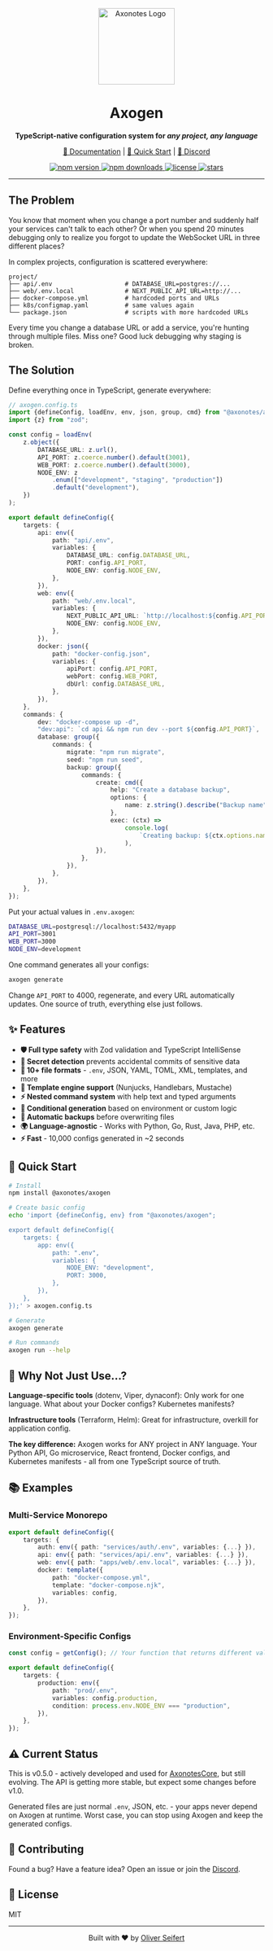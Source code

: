 <p align="center">
  <a href="./">
    <img src="assets/favicon.svg" alt="Axonotes Logo" width="150"/>
  </a>
</p>

<h1 align="center">Axogen</h1>

<p align="center">
  <strong>TypeScript-native configuration system for <em>any project, any language</em></strong>
</p>

<p align="center">
  <a href="https://axonotes.github.io/axogen/">📖 Documentation</a> |
  <a href="https://axonotes.github.io/axogen/getting-started/">🚀 Quick Start</a> |
  <a href="https://discord.gg/myBMaaDeQu">💬 Discord</a>
</p>

<p align="center">
  <a href="https://www.npmjs.com/package/@axonotes/axogen">
    <img src="https://img.shields.io/npm/v/@axonotes/axogen?style=flat-square&color=blue" alt="npm version" />
  </a>
  <a href="https://www.npmjs.com/package/@axonotes/axogen">
    <img src="https://img.shields.io/npm/dm/@axonotes/axogen?style=flat-square&color=green" alt="npm downloads" />
  </a>
  <a href="https://github.com/axonotes/axogen/blob/main/LICENSE">
    <img src="https://img.shields.io/github/license/axonotes/axogen?style=flat-square" alt="license" />
  </a>
  <a href="https://github.com/axonotes/axogen/stargazers">
    <img src="https://img.shields.io/github/stars/axonotes/axogen?style=flat-square&color=yellow" alt="stars" />
  </a>
</p>

---

## The Problem

You know that moment when you change a port number and suddenly half your
services can't talk to each other? Or when you spend 20 minutes debugging only
to realize you forgot to update the WebSocket URL in three different places?

In complex projects, configuration is scattered everywhere:

```
project/
├── api/.env                    # DATABASE_URL=postgres://...
├── web/.env.local              # NEXT_PUBLIC_API_URL=http://...
├── docker-compose.yml          # hardcoded ports and URLs
├── k8s/configmap.yaml          # same values again
└── package.json                # scripts with more hardcoded URLs
```

Every time you change a database URL or add a service, you're hunting through
multiple files. Miss one? Good luck debugging why staging is broken.

## The Solution

Define everything once in TypeScript, generate everywhere:

```typescript
// axogen.config.ts
import {defineConfig, loadEnv, env, json, group, cmd} from "@axonotes/axogen";
import {z} from "zod";

const config = loadEnv(
    z.object({
        DATABASE_URL: z.url(),
        API_PORT: z.coerce.number().default(3001),
        WEB_PORT: z.coerce.number().default(3000),
        NODE_ENV: z
            .enum(["development", "staging", "production"])
            .default("development"),
    })
);

export default defineConfig({
    targets: {
        api: env({
            path: "api/.env",
            variables: {
                DATABASE_URL: config.DATABASE_URL,
                PORT: config.API_PORT,
                NODE_ENV: config.NODE_ENV,
            },
        }),
        web: env({
            path: "web/.env.local",
            variables: {
                NEXT_PUBLIC_API_URL: `http://localhost:${config.API_PORT}`,
                NODE_ENV: config.NODE_ENV,
            },
        }),
        docker: json({
            path: "docker-config.json",
            variables: {
                apiPort: config.API_PORT,
                webPort: config.WEB_PORT,
                dbUrl: config.DATABASE_URL,
            },
        }),
    },
    commands: {
        dev: "docker-compose up -d",
        "dev:api": `cd api && npm run dev --port ${config.API_PORT}`,
        database: group({
            commands: {
                migrate: "npm run migrate",
                seed: "npm run seed",
                backup: group({
                    commands: {
                        create: cmd({
                            help: "Create a database backup",
                            options: {
                                name: z.string().describe("Backup name"),
                            },
                            exec: (ctx) =>
                                console.log(
                                    `Creating backup: ${ctx.options.name}`
                                ),
                        }),
                    },
                }),
            },
        }),
    },
});
```

Put your actual values in `.env.axogen`:

```bash
DATABASE_URL=postgresql://localhost:5432/myapp
API_PORT=3001
WEB_PORT=3000
NODE_ENV=development
```

One command generates all your configs:

```bash
axogen generate
```

Change `API_PORT` to 4000, regenerate, and every URL automatically updates. One
source of truth, everything else just follows.

## ✨ Features

- **🛡️ Full type safety** with Zod validation and TypeScript IntelliSense
- **🔐 Secret detection** prevents accidental commits of sensitive data
- **📁 10+ file formats** - `.env`, JSON, YAML, TOML, XML, templates, and more
- **🎨 Template engine support** (Nunjucks, Handlebars, Mustache)
- **⚡ Nested command system** with help text and typed arguments
- **🎯 Conditional generation** based on environment or custom logic
- **💾 Automatic backups** before overwriting files
- **🌍 Language-agnostic** - Works with Python, Go, Rust, Java, PHP, etc.
- **⚡ Fast** - 10,000 configs generated in ~2 seconds

## 🚀 Quick Start

```bash
# Install
npm install @axonotes/axogen

# Create basic config
echo 'import {defineConfig, env} from "@axonotes/axogen";

export default defineConfig({
    targets: {
        app: env({
            path: ".env",
            variables: {
                NODE_ENV: "development",
                PORT: 3000,
            },
        }),
    },
});' > axogen.config.ts

# Generate
axogen generate

# Run commands
axogen run --help
```

## 🤔 Why Not Just Use...?

**Language-specific tools** (dotenv, Viper, dynaconf): Only work for one
language. What about your Docker configs? Kubernetes manifests?

**Infrastructure tools** (Terraform, Helm): Great for infrastructure, overkill
for application config.

**The key difference:** Axogen works for ANY project in ANY language. Your
Python API, Go microservice, React frontend, Docker configs, and Kubernetes
manifests - all from one TypeScript source of truth.

## 📚 Examples

### Multi-Service Monorepo

```typescript
export default defineConfig({
    targets: {
        auth: env({ path: "services/auth/.env", variables: {...} }),
        api: env({ path: "services/api/.env", variables: {...} }),
        web: env({ path: "apps/web/.env.local", variables: {...} }),
        docker: template({
            path: "docker-compose.yml",
            template: "docker-compose.njk",
            variables: config,
        }),
    },
});
```

### Environment-Specific Configs

```typescript
const config = getConfig(); // Your function that returns different values based on NODE_ENV

export default defineConfig({
    targets: {
        production: env({
            path: "prod/.env",
            variables: config.production,
            condition: process.env.NODE_ENV === "production",
        }),
    },
});
```

## ⚠️ Current Status

This is v0.5.0 - actively developed and used for
[AxonotesCore](https://github.com/axonotes/AxonotesCore), but still evolving.
The API is getting more stable, but expect some changes before v1.0.

Generated files are just normal `.env`, JSON, etc. - your apps never depend on
Axogen at runtime. Worst case, you can stop using Axogen and keep the generated
configs.

## 🤝 Contributing

Found a bug? Have a feature idea? Open an issue or join the
[Discord](https://discord.gg/myBMaaDeQu).

## 📄 License

MIT

---

<p align="center">
  Built with ❤️ by <a href="https://github.com/imgajeed76">Oliver Seifert</a>
</p>
